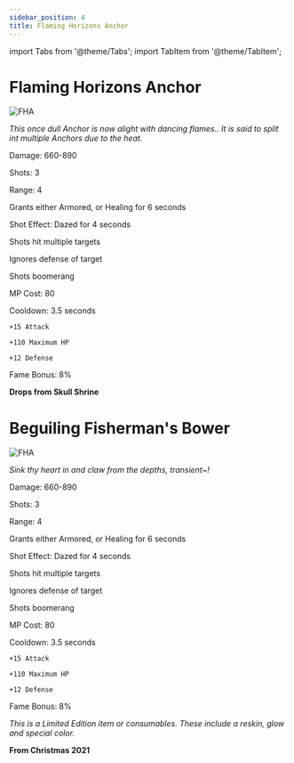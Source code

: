 ```yaml
---
sidebar_position: 4
title: Flaming Horizons Anchor
---
```


import Tabs from '@theme/Tabs';
import TabItem from '@theme/TabItem';

<Tabs>
  <TabItem value="Flaming Horizons Anchor" label="Flaming Horizons Anchor" default>

# Flaming Horizons Anchor

![FHA](https://vwiki.valorserver.com/api/item/picture/flaming%20horizons%20anchor)

<i>This once dull Anchor is now alight with dancing flames.. It is said to split int multiple Anchors due to the heat.</i>

Damage: 660-890

Shots: 3

Range: 4

Grants either Armored, or Healing for 6 seconds

Shot Effect: Dazed for 4 seconds

Shots hit multiple targets

Ignores defense of target

Shots boomerang

MP Cost: 80 

Cooldown: 3.5 seconds

    +15 Attack
    
    +110 Maximum HP
    
    +12 Defense

Fame Bonus: 8%

**Drops from Skull Shrine**

  </TabItem>
  <TabItem value="Beguiling Fisherman's Bower" label="Beguiling Fisherman's Bower">

# Beguiling Fisherman's Bower

![FHA](https://vwiki.valorserver.com/api/item/picture/beguiling%20fisherman's%20bower)

<i>Sink thy heart in and claw from the depths, transient~!</i>

Damage: 660-890

Shots: 3

Range: 4

Grants either Armored, or Healing for 6 seconds

Shot Effect: Dazed for 4 seconds

Shots hit multiple targets

Ignores defense of target

Shots boomerang

MP Cost: 80 

Cooldown: 3.5 seconds

    +15 Attack
    
    +110 Maximum HP
    
    +12 Defense

Fame Bonus: 8%

*This is a Limited Edition item or consumables. These include a reskin, glow and special color.*

**From Christmas 2021**
